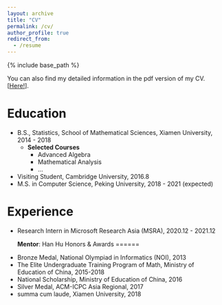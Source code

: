 ```yaml
---
layout: archive
title: "CV"
permalink: /cv/
author_profile: true
redirect_from:
  - /resume
---
```


{% include base_path %}

You can also find my detailed information in the pdf version of my CV. [[Here!](https://scalsol.github.io/files/cv.pdf)].

Education
======
* B.S., Statistics, School of Mathematical Sciences, Xiamen University, 2014 - 2018
  * <strong>Selected Courses</strong>
    * Advanced Algebra
    * Mathematical Analysis
    * ...
* Visiting Student, Cambridge University, 2016.8
* M.S. in Computer Science, Peking University, 2018 - 2021 (expected)

Experience
======
* Research Intern in Microsoft Research Asia (MSRA), 2020.12 - 2021.12 

  <strong>Mentor</strong>: Han Hu
Honors & Awards
======

- Bronze Medal, National Olympiad in Informatics (NOI), 2013  
- The Elite Undergraduate Training Program of Math, Ministry of Education of China, 2015-2018 
- National Scholarship, Ministry of Education of China, 2016 
- Silver Medal, ACM-ICPC Asia Regional, 2017  
- summa cum laude, Xiamen University, 2018  